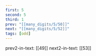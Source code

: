 ```yaml
---
first: 5
second: 5
third: 1
prev: "[[many_digits/5/50]]"
next: "[[many_digits/5/52]]"
tags: [odd]
---
```

prev2-in-text: [[49]]
next2-in-text: [[53]]
